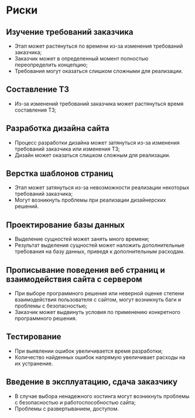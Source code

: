 # Риски

## Изучение требований заказчика
- Этап может растянуться по времени из-за изменения требований заказчика;
- Заказчик может в определенный момент полностью переопределить концепцию;
- Требования могут оказаться слишком сложными для реализации.

## Составление ТЗ
- Из-за изменений требований заказчика может растянуться время составления ТЗ;

## Разработка дизайна сайта
- Процесс разработки дизайна может затянуться из-за изменения требований заказчика или изменения ТЗ;
- Дизайн может оказаться слишком сложным для реализации.

## Верстка шаблонов страниц
- Этап может затянуться из-за невозможности реализации некоторых требований заказчика;
- Могут возникнуть проблемы при реализации дизайнерских решений.

## Проектирование базы данных
- Выделение сущностей может занять много времени; 
- Результат выделения сущностей может наложить дополнительные требования на базу данных, приведя к дополнительным расходам.

## Прописывание поведения веб страниц и взаимодействия сайта с сервером
- При выборе программного решения или неверной оценке степени взаимодействия пользователя с сайтом, могут возникнуть баги и проблемы с безопасностью;
- Заказчик может выдвинуть условия по применению конкретного программного решения.

## Тестирование
- При выявлении ошибок увеличивается время разработки;
- Количество найденных ошибок напрямую увеличивает расходы на их устранение.

## Введение в эксплуатацию, сдача заказчику
- В случае выбора ненадежного хостинга могут возникнуть проблемы с безопасностью и работоспособностью сайта;
- Проблемы с развертыванием, доступом.
